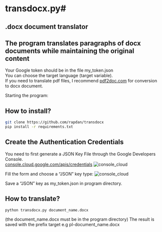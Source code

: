 # transdocx.py#
## .docx document translator ##
## The program translates paragraphs of docx documents while maintaining the original content
Your Google token should be in the file my_token.json  
You can choose the target language (target variable).  
If you need to translate pdf files, I recommend [pdf2doc.com](https://pdf2doc.com) for conversion to docx document.

Starting the program: 
## How to install? ##
```bash
git clone https://github.com/rapdan/transdocx
pip install -r requirements.txt
```
## Create the Authentication Credentials ##
You need to first generate a JSON Key File through the Google Developers Console.   
[console.cloud.google.com/apis/credentials](https://console.cloud.google.com/apis/credentials)
![console_cloud](https://github.com/rapdan/transdocx/pic/console_cloud.png "Google console cloud")

Fill the form and choose a “JSON” key type:
![console_cloud](https://github.com/rapdan/transdocx/pic/create_json.png "Create json file")


Save a “JSON” key as my_token.json in program directory.

## How to translate? ##
```python
python transdocx.py document_name.docx  
```
(the document_name.docx must be in the program directory)
The result is saved with the prefix target e.g pl-document_name.docx
